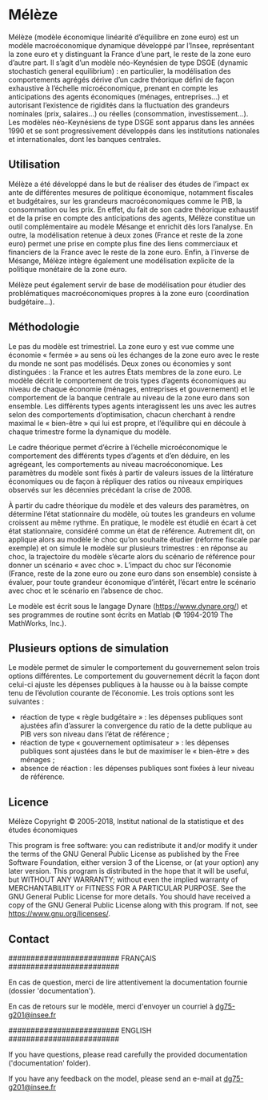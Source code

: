 # Mélèze

Mélèze (modèle économique linéarité d’équilibre en zone euro) est un modèle macroéconomique dynamique développé par l’Insee, 
représentant la zone euro et y distinguant la France d’une part, le reste de la zone euro d’autre part. 
Il s’agit d’un modèle néo-Keynésien de type DSGE (dynamic stochastich general equilibrium) : 
en particulier, la modélisation des comportements agrégés dérive d’un cadre théorique défini de façon exhaustive à l’échelle microéconomique, 
prenant en compte les anticipations des agents économiques (ménages, entreprises…) et autorisant l’existence de rigidités 
dans la fluctuation des grandeurs nominales (prix, salaires…) ou réelles (consommation, investissement…). 
Les modèles néo-Keynésiens de type DSGE sont apparus dans les années 1990 et se sont progressivement développés 
dans les institutions nationales et internationales, dont les banques centrales. 

## Utilisation

Mélèze a été développé dans le but de réaliser des études de l’impact ex ante de différentes mesures de politique économique, 
notamment fiscales et budgétaires, sur les grandeurs macroéconomiques comme le PIB, la consommation ou les prix. 
En effet, du fait de son cadre théorique exhaustif et de la prise en compte des anticipations des agents, 
Mélèze constitue un outil complémentaire au modèle Mésange et enrichit dès lors l’analyse. 
En outre, la modélisation retenue à deux zones (France et reste de la zone euro) permet une prise en compte plus fine 
des liens commerciaux et financiers de la France avec le reste de la zone euro. 
Enfin, à l’inverse de Mésange, Mélèze intègre également une modélisation explicite de la politique monétaire de la zone euro.

Mélèze peut également servir de base de modélisation pour étudier des problématiques macroéconomiques propres à la zone euro (coordination budgétaire…).


## Méthodologie

Le pas du modèle est trimestriel. La zone euro y est vue comme une économie « fermée » au sens où les échanges de la zone euro 
avec le reste du monde ne sont pas modélisés. Deux zones ou économies y sont distinguées : 
la France et les autres États membres de la zone euro. Le modèle décrit le comportement de trois types d’agents économiques 
au niveau de chaque économie (ménages, entreprises et gouvernement) 
et le comportement de la banque centrale au niveau de la zone euro dans son ensemble. 
Les différents types agents interagissent les uns avec les autres selon des comportements d’optimisation, 
chacun cherchant à rendre maximal le « bien-être » qui lui est propre, et l’équilibre qui en découle à chaque trimestre forme 
la dynamique du modèle. 

Le cadre théorique permet d’écrire à l’échelle microéconomique le comportement des différents types d’agents 
et d’en déduire, en les agrégeant, les comportements au niveau macroéconomique. 
Les paramètres du modèle sont fixés à partir de valeurs issues de la littérature économiques 
ou de façon à répliquer des ratios ou niveaux empiriques observés sur les décennies précédant la crise de 2008. 

À partir du cadre théorique du modèle et des valeurs des paramètres, 
on détermine l’état stationnaire du modèle, où toutes les grandeurs en volume croissent au même rythme. 
En pratique, le modèle est étudié en écart à cet état stationnaire, considéré comme un état de référence. 
Autrement dit, on applique alors au modèle le choc qu’on souhaite étudier (réforme fiscale par exemple) 
et on simule le modèle sur plusieurs trimestres : en réponse au choc, la trajectoire du modèle s’écarte alors du scénario de référence 
pour donner un scénario « avec choc ». L’impact du choc sur l’économie (France, reste de la zone euro ou zone euro dans son ensemble) 
consiste à évaluer, pour toute grandeur économique d’intérêt, l’écart entre le scénario avec choc et le scénario en l’absence de choc.

Le modèle est écrit sous le langage Dynare (https://www.dynare.org/) et ses programmes de routine sont écrits en Matlab (© 1994-2019 The MathWorks, Inc.).


## Plusieurs options de simulation

Le modèle permet de simuler le comportement du gouvernement selon trois options différentes. 
Le comportement du gouvernement décrit la façon dont celui-ci ajuste les dépenses publiques à la hausse ou à la baisse 
compte tenu de l’évolution courante de l’économie. Les trois options sont les suivantes :
- réaction de type « règle budgétaire » : les dépenses publiques sont ajustées afin d’assurer la convergence du ratio de la dette publique au PIB vers son niveau dans l’état de référence ;
- réaction de type « gouvernement optimisateur » : les dépenses publiques sont ajustées dans le but de maximiser le « bien-être » des ménages ;
- absence de réaction : les dépenses publiques sont fixées à leur niveau de référence.


## Licence

Mélèze Copyright © 2005-2018, Institut national de la statistique et des études économiques

This program is free software: you can redistribute it and/or modify it under the terms of the GNU General Public License as published by the Free Software Foundation, either version 3 of the License, or (at your option) any later version. This program is distributed in the hope that it will be useful, but WITHOUT ANY WARRANTY; without even the implied warranty of MERCHANTABILITY or FITNESS FOR A PARTICULAR PURPOSE.  See the GNU General Public License for more details. You should have received a copy of the GNU General Public License along with this program.  If not, see <https://www.gnu.org/licenses/>.


## Contact

#########################	FRANÇAIS #########################

En cas de question, merci de lire attentivement la documentation fournie (dossier 'documentation').

En cas de retours sur le modèle, merci d'envoyer un courriel à dg75-g201@insee.fr

#########################	ENGLISH #########################

If you have questions, please read carefully the provided documentation ('documentation' folder). 

If you have any feedback on the model, please send an e-mail at dg75-g201@insee.fr
